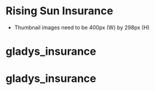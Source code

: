 Rising Sun Insurance
====================

- Thumbnail images need to be 400px (W) by 298px (H)
# gladys_insurance
# gladys_insurance
